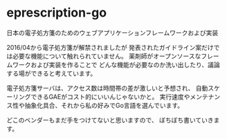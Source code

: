 # eprescription-go
日本の電子処方箋のためのウェブアプリケーションフレームワークおよび実装

2016/04から電子処方箋が解禁されましたが
発表されたガイドライン案だけでは必要な機能について触れられていません。
薬剤師がオープンソースなフレームワークおよび実装を作ることで
どんな機能が必要なのか洗い出したり、議論する場ができると考えています。

電子処方箋サーバは、アクセス数は時間帯の差が激しいと予想され、
自動スケーリングできるGAEがコスト的にいいんじゃないかと。
実行速度やメンテナンス性や抽象化具合、それから私の好みでGo言語を選んでいます。

どこのベンダーもまだ手をつけてないと思いますので、
ぼちぼち書いていきます。




